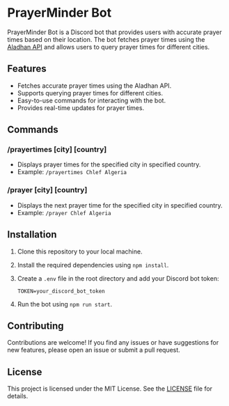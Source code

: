 # PrayerMinder Bot

PrayerMinder Bot is a Discord bot that provides users with accurate prayer times based on their location. The bot fetches prayer times using the [Aladhan API](https://aladhan.com/prayer-times-api) and allows users to query prayer times for different cities.

## Features

- Fetches accurate prayer times using the Aladhan API.
- Supports querying prayer times for different cities.
- Easy-to-use commands for interacting with the bot.
- Provides real-time updates for prayer times.

## Commands

### /prayertimes [city] [country]

- Displays prayer times for the specified city in specified country.
- Example: `/prayertimes Chlef Algeria`

<!-- ### /setlocation [latitude] [longitude]

- Sets the default location for prayer times.
- Example: `/setlocation 40.7128 -74.0060` -->
<!-- 
### /help

- Displays a list of available commands and their usage. -->

### /prayer [city] [country]
- Displays the next prayer time for the specified city in specified country.
- Example: `/prayer Chlef Algeria`

## Installation

1. Clone this repository to your local machine.
2. Install the required dependencies using `npm install`.
3. Create a `.env` file in the root directory and add your Discord bot token:

   ```
   TOKEN=your_discord_bot_token
   ```

4. Run the bot using `npm run start`.

## Contributing

Contributions are welcome! If you find any issues or have suggestions for new features, please open an issue or submit a pull request.

## License

This project is licensed under the MIT License. See the [LICENSE](LICENSE) file for details.
